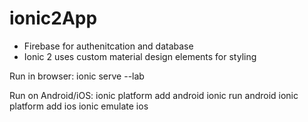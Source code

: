 # ionic2App

- Firebase for authenitcation and database
- Ionic 2 uses custom material design elements for styling

Run in browser:
ionic serve --lab

Run on Android/iOS:
ionic platform add android
ionic run android
ionic platform add ios
ionic emulate ios
